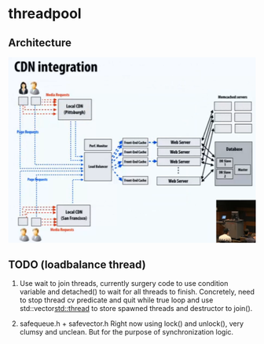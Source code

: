 # threadpool

## Architecture
![alt text](https://raw.githubusercontent.com/stevealbertwong/threadpool/master/web_architecture.png)

## TODO (loadbalance thread)
1. Use wait to join threads, currently surgery code to use condition variable and detached() to wait for all threads to finish.
Concretely, need to stop thread cv predicate and quit while true loop and use std::vector<std::thread> to store spawned threads and destructor to join().

2. safequeue.h + safevector.h 
Right now using lock() and unlock(), very clumsy and unclean. But for the purpose of synchronization logic. 
